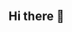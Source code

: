 ## Hi there 👋

<!--
**Amnat-auyana1998/Amnat-auyana1998** is a ✨ _special_ ✨ repository because its `README.md` (this files) appears on your GitHub profile.

Here are some ideas to get you started:

- 🔭 I’m currently working on ...
- 🌱 I’m currently learning ...
- 👯 I’m looking to collaborate on ...
- 🤔 I’m looking for help with ...
- 💬 Ask me about ...
- 📫 How to reach me: ...
- 😄 Pronouns: ...
- ⚡ Fun fact: ...
-->
